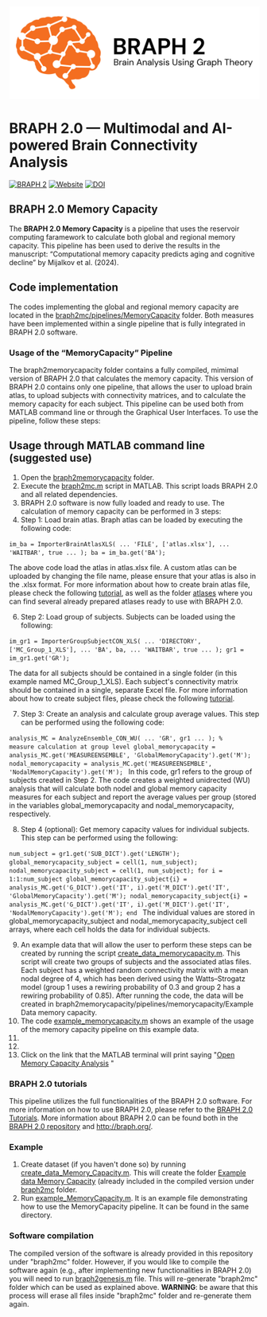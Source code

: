 ![BRAPH 2.0](braph2banner.png)

# BRAPH 2.0 — Multimodal and AI-powered Brain Connectivity Analysis

[![BRAPH 2](https://img.shields.io/twitter/url?label=BRAPH%202&style=social&url=https%3A%2F%2Ftwitter.com%2Fbraph2software)](https://twitter.com/braph2software)
[![Website](https://img.shields.io/website?up_message=braph.org&url=http%3A%2F%2Fbraph.org%2F)](http://braph.org/)
[![DOI](https://img.shields.io/badge/DOI-10.1371%2Fjournal.pone.0178798-blue)](https://doi.org/10.1371/journal.pone.0178798)


## BRAPH 2.0 Memory Capacity
The **BRAPH 2.0 Memory Capacity** is a pipeline that uses the reservoir computing faramework to calculate both global and regional memory capacity. This pipeline has been used to derive the results in the manuscript: “Computational memory capacity predicts aging and cognitive decline” by Mijalkov et al. (2024).

## Code implementation
The codes implementing the global and regional memory capacity are located in the [braph2mc/pipelines/MemoryCapacity](https://github.com/braph-software/MemoryCapacity/tree/develop/braph2mc/pipelines/MemoryCapacity) folder. 
Both measures have been implemented within a single pipeline that is fully integrated in BRAPH 2.0 software.

### Usage of the “MemoryCapacity” Pipeline
The braph2memorycapacity folder contains a fully compiled, mimimal version of BRAPH 2.0 that calculates the memory capacity. This version of BRAPH 2.0 contains only one pipeline, that allows the user to upload brain atlas, to upload subjects with connectivity matrices, and to calculate the memory capacity for each subject. This pipeline can be used both from  MATLAB command line or through the Graphical User Interfaces. To use the pipeline, follow these steps:

## Usage through MATLAB command line (suggested use)
1.	Open the [braph2memorycapacity](https://github.com/braph-software/MemoryCapacity/tree/develop/braph2memorycapacity) folder. 
2.	Execute the [braph2mc.m](https://github.com/braph-software/MemoryCapacity/blob/develop/braph2mc/braph2mc.m) script in MATLAB. This script loads BRAPH 2.0 and all related dependencies. 
3.  BRAPH 2.0 software is now fully loaded and ready to use. The calculation of memory capacity can be performed in 3 steps:
4.  Step 1: Load brain atlas.
   Braph atlas can be loaded by executing the following code:

 
<code>im_ba = ImporterBrainAtlasXLS( ...
    'FILE', ['atlas.xlsx'], ...
    'WAITBAR', true ...
    );
ba = im_ba.get('BA'); 
</code>

The above code load the atlas in atlas.xlsx file. A custom atlas can be uploaded by changing the file name, please ensure that your atlas is also in the .xlsx format. For more information about how to create brain atlas file, please check the following [tutorial](https://github.com/braph-software/BRAPH-2/tree/develop/tutorials/general/tut_ba), as well as the folder [atlases](https://github.com/braph-software/BRAPH-2/tree/develop/braph2/atlases) where you can find several already prepared atlases ready to use with BRAPH 2.0.

6.  Step 2: Load group of subjects.
Subjects can be loaded using the following:

<code>im_gr1 = ImporterGroupSubjectCON_XLS( ...
    'DIRECTORY', ['MC_Group_1_XLS'], ...
    'BA', ba, ...
    'WAITBAR', true ...
    );
gr1 = im_gr1.get('GR');
</code>

The data for all subjects should be contained in a single folder (in this example named MC_Group_1_XLS). Each subject's connectivity matrix should be contained in a single, separate Excel file. For more information about how to create subject files, please check the following [tutorial](https://github.com/braph-software/BRAPH-2/tree/develop/tutorials/general/tut_gr_con).

7. Step 3: Create an analysis and calculate group average values.
This step can be performed using the following code:

<code>analysis_MC = AnalyzeEnsemble_CON_WU( ...
    'GR', gr1 ...
    );
% measure calculation at group level
global_memorycapacity = analysis_MC.get('MEASUREENSEMBLE', 'GlobalMemoryCapacity').get('M');
nodal_memorycapacity = analysis_MC.get('MEASUREENSEMBLE', 'NodalMemoryCapacity').get('M');
</code>
In this code, gr1 refers to the group of subjects created in Step 2. The code creates a weighted unidrected (WU) analysis that will calculate both nodel and global memory capacity measures for each subject and report the average values per group (stored in the variables global_memorycapacity and nodal_memorycapacity, respectively. 

8. Step 4 (optional): Get memory capacity values for individual subjects.
This step can be performed using the following:

<code>num_subject = gr1.get('SUB_DICT').get('LENGTH');
global_memorycapacity_subject = cell(1, num_subject);
nodal_memorycapacity_subject  = cell(1, num_subject);
for i = 1:1:num_subject
    global_memorycapacity_subject{i} = analysis_MC.get('G_DICT').get('IT', i).get('M_DICT').get('IT', 'GlobalMemoryCapacity').get('M');
    nodal_memorycapacity_subject{i}  = analysis_MC.get('G_DICT').get('IT', i).get('M_DICT').get('IT', 'NodalMemoryCapacity').get('M');
end
</code>
The individual values are stored in global_memorycapacity_subject and nodal_memorycapacity_subject cell arrays, where each cell holds the data for individual subjects.

9. An example data that will allow the user to perform these steps can be created by running the script [create_data_memorycapacity.m](https://github.com/braph-software/MemoryCapacity/blob/gv/memorycapacity/create_data_memorycapacity.m). This script will create two groups of subjects and the associated atlas files. Each subject has a weighted random connectivity matrix with a mean nodal degree of 4, which has been derived using the Watts–Strogatz model (group 1 uses a rewiring probability of 0.3 and group 2 has a rewiring probability of 0.85). After running the code, the data will be created in braph2memorycapacity/pipelines/memorycapacity/Example Data memory capacity.
10. The code [example_memorycapacity.m](https://github.com/braph-software/MemoryCapacity/blob/gv/memorycapacity/example_memorycapacity.m) shows an example of the usage of the memory capacity pipeline on this example data.
11.
12.
13.	Click on the link that the MATLAB terminal will print saying "<ins>Open Memory Capacity Analysis</ins> "

### BRAPH 2.0 tutorials

This pipeline utilizes the full functionalities of the BRAPH 2.0 software. For more information on how to use BRAPH 2.0, please refer to the [BRAPH 2.0 Tutorials](https://github.com/braph-software/BRAPH-2/tree/develop/tutorials). More information about BRAPH 2.0 can be found both in the [BRAPH 2.0 repository](https://github.com/braph-software/BRAPH-2/tree/develop) and http://braph.org/.

### Example
1. Create dataset (if you haven't done so) by running [create_data_Memory_Capacity.m](https://github.com/braph-software/MemoryCapacity/blob/develop/braph2mc/pipelines/MemoryCapacity/create_data_Memory_Capacity.m). This will create the folder [Example data Memory Capacity](https://github.com/braph-software/MemoryCapacity/tree/develop/braph2mc/pipelines/MemoryCapacity/Example%20data%20Memory%20Capacity) (already included in the compiled version under [braph2mc](https://github.com/braph-software/MemoryCapacity/tree/develop/braph2mc) folder.
2. Run [example_MemoryCapacity.m](https://github.com/braph-software/MemoryCapacity/blob/develop/example_MemoryCapacity.m). It is an example file demonstrating how to use the MemoryCapacity pipeline. It can be found in the same directory.

### Software compilation

The compiled version of the software is already provided in this repository under "braph2mc" folder. However, if you would like to compile the software again (e.g., after implementing new functionalities in BRAPH 2.0) you will need to run [braph2genesis.m](https://github.com/braph-software/MemoryCapacity/blob/develop/braph2genesis/braph2genesis.m) file. This will re-generate "braph2mc" folder which can be used as explained above. **WARNING**: be aware that this process will erase all files inside "braph2mc" folder and re-generate them again.

